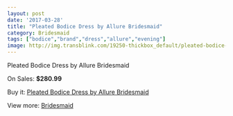 ```yaml
---
layout: post
date: '2017-03-28'
title: "Pleated Bodice Dress by Allure Bridesmaid"
category: Bridesmaid
tags: ["bodice","brand","dress","allure","evening"]
image: http://img.transblink.com/19250-thickbox_default/pleated-bodice-dress-by-allure-bridesmaid.jpg
---
```

Pleated Bodice Dress by Allure Bridesmaid

On Sales: **$280.99**
<a href="https://www.transblink.com/en/bridesmaid/6025-pleated-bodice-dress-by-allure-bridesmaid.html"><amp-img layout="responsive" width="600" height="600" src="//img.transblink.com/19250-thickbox_default/pleated-bodice-dress-by-allure-bridesmaid.jpg" alt="Pleated Bodice Dress by Allure Bridesmaid 0" /></a>

Buy it: [Pleated Bodice Dress by Allure Bridesmaid](https://www.transblink.com/en/bridesmaid/6025-pleated-bodice-dress-by-allure-bridesmaid.html "Pleated Bodice Dress by Allure Bridesmaid")

View more: [Bridesmaid](https://www.transblink.com/en/4-bridesmaid "Bridesmaid")